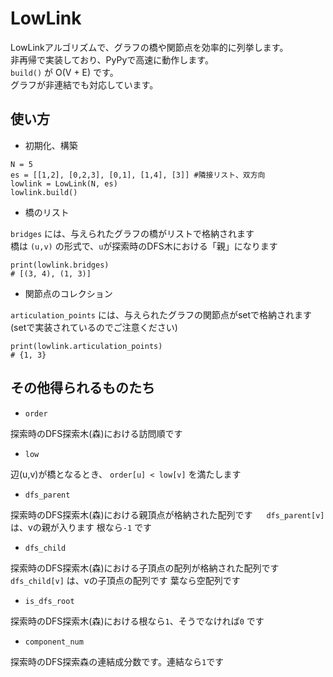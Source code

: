 # LowLink

LowLinkアルゴリズムで、グラフの橋や関節点を効率的に列挙します。  
非再帰で実装しており、PyPyで高速に動作します。  
`build()` が O(V + E) です。  
グラフが非連結でも対応しています。  

## 使い方

* 初期化、構築

```
N = 5
es = [[1,2], [0,2,3], [0,1], [1,4], [3]] #隣接リスト、双方向
lowlink = LowLink(N, es)
lowlink.build()
``` 

* 橋のリスト

`bridges` には、与えられたグラフの橋がリストで格納されます  
橋は `(u,v)` の形式で、`u`が探索時のDFS木における「親」になります  
```
print(lowlink.bridges)
# [(3, 4), (1, 3)]
```

* 関節点のコレクション

`articulation_points` には、与えられたグラフの関節点がsetで格納されます  
(setで実装されているのでご注意ください)  

```
print(lowlink.articulation_points)
# {1, 3}
```

## その他得られるものたち

* `order`

探索時のDFS探索木(森)における訪問順です  

* `low`  

辺(u,v)が橋となるとき、 `order[u] < low[v]` を満たします  

* `dfs_parent`

探索時のDFS探索木(森)における親頂点が格納された配列です 　
`dfs_parent[v]` は、vの親が入ります 根なら`-1` です  

* `dfs_child`

探索時のDFS探索木(森)における子頂点の配列が格納された配列です  
`dfs_child[v]` は、vの子頂点の配列です 葉なら空配列です  

* `is_dfs_root`

探索時のDFS探索木(森)における根なら`1`、そうでなければ`0` です  

* `component_num`

探索時のDFS探索森の連結成分数です。連結なら`1`です  



